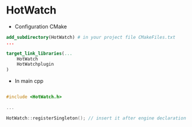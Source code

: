 # HotWatch


* Configuration CMake


```cmake
add_subdirectory(HotWatch) # in your project file CMakeFiles.txt
... 

target_link_libraries(...
	HotWatch
	HotWatchplugin
)
```
- In main cpp

```c++

#include <HotWatch.h>

...

HotWatch::registerSingleton(); // insert it after engine declaration

```
